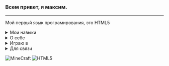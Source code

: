 <h3>Всем привет, я максим.</h3>
<hr size="5">
<p>Мой первый язык програмирования, это HTML5</p>


<details><summary>Мои навыки</summary>
   HTML5<br>
   BAT/CMD<br>
   VBScript<br>
   Scratch<br>
</details>
<details><summary>О себе</summary>
Возраст 12 лет<br>
Изучаю языки программирования с 11
</details>
<details><summary>Играю в</summary>
Minecraft<br> Paper Minecraft<br> 3008 [roblox]<br> WorldBox<br> EaglerCraft<br> Clash of Clans<br> Hay Day</details>
<details><summary>Для связи</summary>
<hr size="5">
maxalex0306a@gmail.com
<hr size="5">
TG 
   @MaxiMax9055
<hr size="5">
Scratch<br>
   @Maxi1114 <br>
   @MaxiMax9055
</details>


![MineCraft](https://img.shields.io/badge/MineCraft-green)
![HTML5](https://img.shields.io/badge/HTML5-orange)

